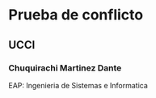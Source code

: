 # Prueba de conflicto
## UCCI
### Chuquirachi Martinez Dante 
EAP: Ingenieria de Sistemas e Informatica

